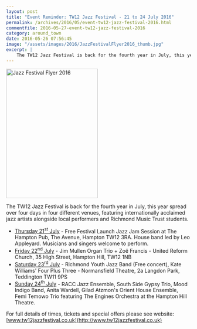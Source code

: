 ```yaml
---
layout: post
title: "Event Reminder: TW12 Jazz Festival - 21 to 24 July 2016"
permalink: /archives/2016/05/event-tw12-jazz-festival-2016.html
commentfile: 2016-05-27-event-tw12-jazz-festival-2016
category: around_town
date: 2016-05-26 07:56:45
image: "/assets/images/2016/JazzFestivalFlyer2016_thumb.jpg"
excerpt: |
    The TW12 Jazz Festival is back for the fourth year in July, this year spread over four days in four different venues, featuring internationally acclaimed jazz artists alongside local performers and Richmond Music Trust students.
---
```


<a href="/assets/images/2016/JazzFestivalFlyer2016.jpg" title="See larger version of - Jazz Festival Flyer 2016"><img src="/assets/images/2016/JazzFestivalFlyer2016_thumb.jpg" width="250" height="353" alt="Jazz Festival Flyer 2016" class="photo right" /></a>

The TW12 Jazz Festival is back for the fourth year in July, this year spread over four days in four different venues, featuring internationally acclaimed jazz artists alongside local performers and Richmond Music Trust students.

-   [Thursday 21<sup>st</sup> July](/event/show/200705145618) - Free Festival Launch Jazz Jam Session at The Hampton Pub, The Avenue, Hampton TW12 3RA. House band led by Leo Appleyard. Musicians and singers welcome to perform.
-   [Friday 22<sup>nd</sup> July](/event/show/200705145619) - Jim Mullen Organ Trio + Zoë Francis - United Reform Church, 35 High Street, Hampton Hill, TW12 1NB
-   [Saturday 23<sup>rd</sup> July](/event/show/200705145620) - Richmond Youth Jazz Band (Free concert), Kate Williams' Four Plus Three - Normansfield Theatre, 2a Langdon Park, Teddington TW11 9PS
-   [Sunday 24<sup>th</sup> July](/event/show/200705145621) - RACC Jazz Ensemble, South Side Gypsy Trio, Mood Indigo Band, Anita Wardell, Gilad Atzmon's Orient House Ensemble, Femi Temowo Trio featuring The Engines Orchestra at the Hampton Hill Theatre.

For full details of times, tickets and special offers please see website: [www.tw12jazzfestival.co.uk](http://www.tw12jazzfestival.co.uk)
